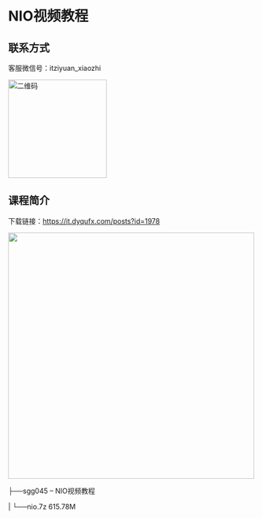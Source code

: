 # NIO视频教程

## 联系方式

客服微信号：itziyuan_xiaozhi

<img src="https://ziyuanyun.oss-cn-guangzhou.aliyuncs.com/common/20240614073449/666b82192834a.jpg" width="200" height="200" alt="二维码">

## 课程简介

下载链接：https://it.dyqufx.com/posts?id=1978

<img src="https://ziyuanyun.oss-cn-guangzhou.aliyuncs.com/yun/20240515183618/66449022c5e2c.jpg" width="500" alt="">

  ├──sgg045 &#8211; NIO视频教程

 | └──nio.7z 615.78M

  